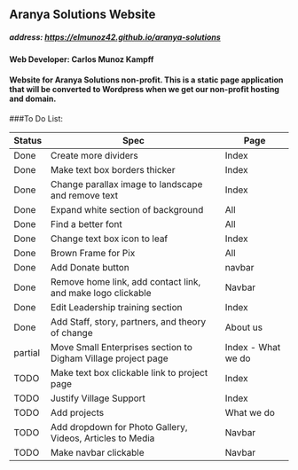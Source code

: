 ## Aranya Solutions Website

##### address: https://elmunoz42.github.io/aranya-solutions

#### Web Developer: Carlos Munoz Kampff

#### Website for Aranya Solutions non-profit. This is a static page application that will be converted to Wordpress when we get our non-profit hosting and domain.

###To Do List:

|Status|Spec|Page|                
|------|----|----|
|Done| Create more dividers | Index |
|Done| Make text box borders thicker | Index|
|Done| Change parallax image to landscape and remove text | Index |
|Done| Expand white section of background | All |
|Done| Find a better font | All|
|Done| Change text box icon to leaf | Index|
|Done| Brown Frame for Pix | All |
|Done| Add Donate button | navbar |
|Done| Remove home link, add contact link, and make logo clickable | Navbar |
|Done| Edit Leadership training section | Index|
|Done| Add Staff, story, partners, and theory of change | About us |
|partial| Move Small Enterprises section to Digham Village project page | Index - What we do|
|TODO| Make text box clickable link to project page | Index |
|TODO| Justify Village Support | Index|
|TODO| Add projects | What we do |
|TODO| Add dropdown for Photo Gallery, Videos, Articles to Media | Navbar |
|TODO| Make navbar clickable | Navbar|
